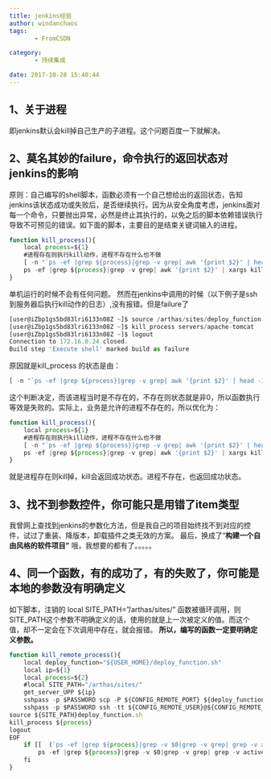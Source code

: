 ```yaml
---
title: jenkins经验
author: windanchaos
tags: 
       - FromCSDN

category: 
       - 持续集成

date: 2017-10-28 15:40:44
---
```

## 1、关于进程

即jenkins默认会kill掉自己生产的子进程。这个问题百度一下就解决。

## 2、莫名其妙的failure，命令执行的返回状态对jenkins的影响

原则：自己编写的shell脚本，函数必须有一个自己想给出的返回状态，告知jenkins该状态成功或失败后，是否继续执行。因为从安全角度考虑，jenkins面对每一个命令，只要抛出异常，必然是终止其执行的，以免之后的脚本依赖错误执行导致不可预见的错误。如下面的脚本，主要目的是结束关键词输入的进程。
```js 
function kill_process(){
    local process=${1}
    #进程存在则执行kill动作，进程不存在什么也不做
    [ -n "`ps -ef |grep ${process}|grep -v grep| awk '{print $2}' | head -1`" ] && \
    ps -ef |grep ${process}|grep -v grep| awk '{print $2}' | xargs kill -9 
}
```

单机运行的时候不会有任何问题。
然而在jenkins中调用的时候（以下例子是ssh到服务器后执行kill动作的日志）,没有报错。但是failure了

```js 
[user@iZbp1gs5bd83lri6133n08Z ~]$ source /arthas/sites/deploy_function.sh
[user@iZbp1gs5bd83lri6133n08Z ~]$ kill_process servers/apache-tomcat
[user@iZbp1gs5bd83lri6133n08Z ~]$ logout
Connection to 172.16.0.24 closed.
Build step 'Execute shell' marked build as failure
```

原因就是kill_process 的状态是由：

```js 
[ -n "`ps -ef |grep ${process}|grep -v grep| awk '{print $2}' | head -1`" ]
```

这个判断决定，而该进程当时是不存在的，不存在则状态就是非0，所以函数执行等效是失败的。实际上，业务是允许的进程不存在的，所以优化为：

```js 
function kill_process(){
    local process=${1}
    #进程存在则执行kill动作，进程不存在什么也不做
    [ -n "`ps -ef |grep ${process}|grep -v grep| awk '{print $2}' | head -1`" ] && \
    ps -ef |grep ${process}|grep -v grep| awk '{print $2}' | xargs kill -9 || return 0
}
```

就是进程存在则kill掉，kill会返回成功状态。进程不存在，也返回成功状态。

## 3、找不到参数控件，你可能只是用错了item类型

我曾网上查找到jenkins的参数化方法，但是我自己的项目始终找不到对应的控件，试过了重装、降版本，卸载插件之类无效的方案。
最后，换成了“**构建一个自由风格的软件项目”**
哦，我想要的都有了。。。。。

## 4、同一个函数，有的成功了，有的失败了，你可能是本地的参数没有明确定义

如下脚本，注销的
local SITE_PATH=”/arthas/sites/”
函数被循环调用，则SITE_PATH这个参数不明确定义的话，使用的就是上一次被定义的值。而这个值，却不一定会在下次调用中存在，就会报错。
**所以，编写的函数一定要明确定义参数。**
```js 
function kill_remote_process(){
    local deploy_function="${USER_HOME}/deploy_function.sh"
    local ip=${1}
    local process=${2}
    #local SITE_PATH="/arthas/sites/"
    get_server_UPP ${ip}
    sshpass -p $PASSWORD scp -P ${CONFIG_REMOTE_PORT} ${deploy_function} ${CONFIG_REMOTE_USER}@${CONFIG_REMOTE_IP}:${SITE_PATH}
    sshpass -p $PASSWORD ssh -tt ${CONFIG_REMOTE_USER}@${CONFIG_REMOTE_IP} -p ${CONFIG_REMOTE_PORT}<<EOF
source ${SITE_PATH}deploy_function.sh
kill_process ${process}
logout
EOF
    if [[  (`ps -ef |grep ${process}|grep -v $0|grep -v grep| grep -v activemq |awk '{print $2}' | head -1`) ]];then
        ps -ef |grep ${process}|grep -v $0|grep -v grep| grep -v activemq | awk '{print $2}' | xargs kill -9
    fi
}
```